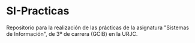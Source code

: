 # SI-Practicas
Repositorio para la realización de las prácticas de la asignatura "Sistemas de Información", de 3º de carrera (GCIB) en la URJC.
